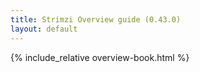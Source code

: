 ```yaml
---
title: Strimzi Overview guide (0.43.0)
layout: default
---
```


{% include_relative overview-book.html %}
